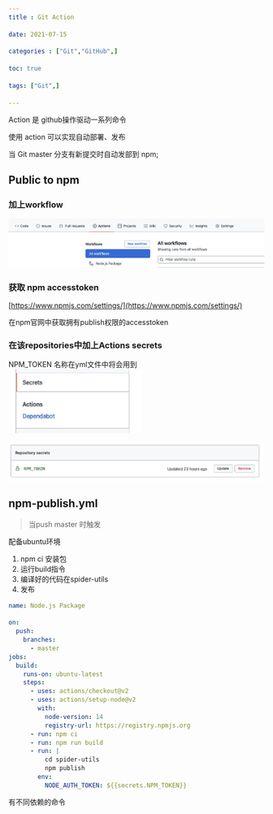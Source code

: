 ```yaml
---
title : Git Action

date: 2021-07-15

categories : ["Git","GitHub",]

toc: true

tags: ["Git",]

---
```


Action 是 github操作驱动一系列命令

使用 action 可以实现自动部署、发布

当 Git master 分支有新提交时自动发部到 npm;


 <!--more-->

## Public to npm

### 加上workflow
![24cd088b.png](/blog/github/images/24cd088b.png)

### 获取 npm accesstoken

[https://www.npmjs.com/settings/](https://www.npmjs.com/settings/) 

在npm官网中获取拥有publish权限的accesstoken

### 在该repositories中加上Actions secrets

NPM_TOKEN 名称在yml文件中将会用到
![](/blog/github/images/2e692847.png)

![](/blog/github/images/8d8ad11b.png)

## npm-publish.yml

> 当push master 时触发

配备ubuntu环境

1. npm ci 安装包
2. 运行build指令
3. 编译好的代码在spider-utils
4. 发布

```yaml
name: Node.js Package

on:
  push:
    branches:
      - master
jobs:
  build:
    runs-on: ubuntu-latest
    steps:
      - uses: actions/checkout@v2
      - uses: actions/setup-node@v2
        with:
          node-version: 14
          registry-url: https://registry.npmjs.org
      - run: npm ci
      - run: npm run build
      - run: |
          cd spider-utils
          npm publish
        env:
          NODE_AUTH_TOKEN: ${{secrets.NPM_TOKEN}}
```

有不同依赖的命令
